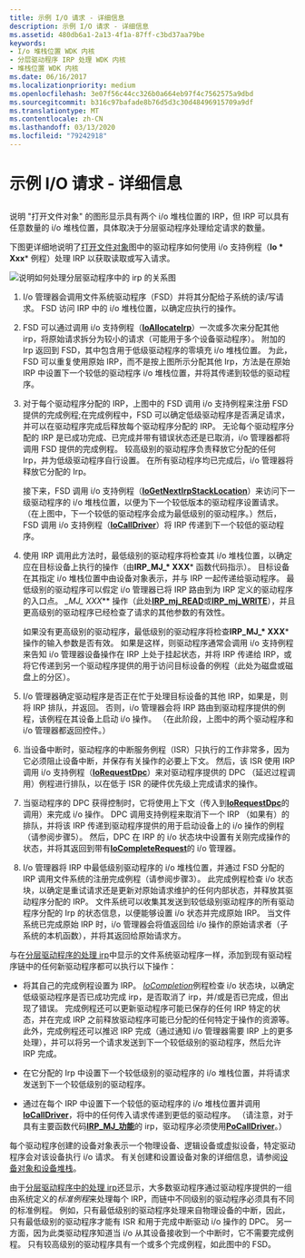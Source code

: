 ```yaml
---
title: 示例 I/O 请求 - 详细信息
description: 示例 I/O 请求 - 详细信息
ms.assetid: 480db6a1-2a13-4f1a-87ff-c3bd37aa79be
keywords:
- I/o 堆栈位置 WDK 内核
- 分层驱动程序 IRP 处理 WDK 内核
- 堆栈位置 WDK 内核
ms.date: 06/16/2017
ms.localizationpriority: medium
ms.openlocfilehash: 3e07f56c44cc326b0a664eb97f4c7562575a9dbd
ms.sourcegitcommit: b316c97bafade8b76d5d3c30d48496915709a9df
ms.translationtype: MT
ms.contentlocale: zh-CN
ms.lasthandoff: 03/13/2020
ms.locfileid: "79242918"
---
```

# <a name="example-io-request---the-details"></a>示例 I/O 请求 - 详细信息


## <a href="" id="ddk-example-i-o-request---the-details-kg"></a>


说明 "打开文件对象" 的图形显示具有两个 i/o 堆栈位置的 IRP，但 IRP 可以具有任意数量的 i/o 堆栈位置，具体取决于分层驱动程序处理给定请求的数量。

下图更详细地说明了[打开文件对象](example-i-o-request---an-overview.md)图中的驱动程序如何使用 i/o 支持例程（**Io * Xxx*** 例程）处理 IRP 以获取读取或写入请求。

![说明如何处理分层驱动程序中的 irp 的关系图](images/2girpeg.png)

1. I/o 管理器会调用文件系统驱动程序（FSD）并将其分配给子系统的读/写请求。 FSD 访问 IRP 中的 i/o 堆栈位置，以确定应执行的操作。

2. FSD 可以通过调用 i/o 支持例程（[**IoAllocateIrp**](https://docs.microsoft.com/windows-hardware/drivers/ddi/wdm/nf-wdm-ioallocateirp)）一次或多次来分配其他 irp，将原始请求拆分为较小的请求（可能用于多个设备驱动程序）。 附加的 Irp 返回到 FSD，其中包含用于低级驱动程序的零填充 i/o 堆栈位置。 为此，FSD 可以重复使用原始 IRP，而不是按上图所示分配其他 Irp，方法是在原始 IRP 中设置下一个较低的驱动程序 i/o 堆栈位置，并将其传递到较低的驱动程序。

3. 对于每个驱动程序分配的 IRP，上图中的 FSD 调用 i/o 支持例程来注册 FSD 提供的完成例程;在完成例程中，FSD 可以确定低级驱动程序是否满足请求，并可以在驱动程序完成后释放每个驱动程序分配的 IRP。 无论每个驱动程序分配的 IRP 是已成功完成、已完成并带有错误状态还是已取消，i/o 管理器都将调用 FSD 提供的完成例程。 较高级别的驱动程序负责释放它分配的任何 Irp，并为低级驱动程序自行设置。 在所有驱动程序均已完成后，i/o 管理器将释放它分配的 Irp。

   接下来，FSD 调用 i/o 支持例程（[**IoGetNextIrpStackLocation**](https://docs.microsoft.com/windows-hardware/drivers/ddi/wdm/nf-wdm-iogetnextirpstacklocation)）来访问下一级驱动程序的 i/o 堆栈位置，以便为下一个较低版本的驱动程序设置请求。 （在上图中，下一个较低的驱动程序会成为最低级别的驱动程序。）然后，FSD 调用 i/o 支持例程（[**IoCallDriver**](https://docs.microsoft.com/windows-hardware/drivers/ddi/wdm/nf-wdm-iocalldriver)）将 IRP 传递到下一个较低的驱动程序。

4. 使用 IRP 调用此方法时，最低级别的驱动程序将检查其 i/o 堆栈位置，以确定应在目标设备上执行的操作（由**IRP\_MJ\_* XXX*** 函数代码指示）。 目标设备在其指定 i/o 堆栈位置中由设备对象表示，并与 IRP 一起传递给驱动程序。 最低级别的驱动程序可以假定 i/o 管理器已将 IRP 路由到为 IRP 定义的驱动程序的入口点。 **\_MJ\_* XXX*** 操作（此处[**IRP\_mj\_READ**](https://docs.microsoft.com/windows-hardware/drivers/kernel/irp-mj-read)或[**IRP\_mj\_WRITE**](https://docs.microsoft.com/windows-hardware/drivers/kernel/irp-mj-write)），并且更高级别的驱动程序已经检查了请求的其他参数的有效性。

   如果没有更高级别的驱动程序，最低级别的驱动程序将检查**IRP\_MJ\_* XXX*** 操作的输入参数是否有效。 如果是这样，则驱动程序通常会调用 i/o 支持例程来告知 i/o 管理器设备操作在 IRP 上处于挂起状态，并将 IRP 传递给 IRP，或将它传递到另一个驱动程序提供的用于访问目标设备的例程（此处为磁盘或磁盘上的分区）。

5. I/o 管理器确定驱动程序是否正在忙于处理目标设备的其他 IRP，如果是，则将 IRP 排队，并返回。 否则，i/o 管理器会将 IRP 路由到驱动程序提供的例程，该例程在其设备上启动 i/o 操作。 （在此阶段，上图中的两个驱动程序和 i/o 管理器都返回控件。）

6. 当设备中断时，驱动程序的中断服务例程（ISR）只执行的工作非常多，因为它必须阻止设备中断，并保存有关操作的必要上下文。 然后，该 ISR 使用 IRP 调用 i/o 支持例程（[**IoRequestDpc**](https://docs.microsoft.com/windows-hardware/drivers/ddi/wdm/nf-wdm-iorequestdpc)）来对驱动程序提供的 DPC （延迟过程调用）例程进行排队，以在低于 ISR 的硬件优先级上完成请求的操作。

7. 当驱动程序的 DPC 获得控制时，它将使用上下文（传入到[**IoRequestDpc**](https://docs.microsoft.com/windows-hardware/drivers/ddi/wdm/nf-wdm-iorequestdpc)的调用）来完成 i/o 操作。 DPC 调用支持例程来取消下一个 IRP （如果有）的排队，并将该 IRP 传递到驱动程序提供的用于启动设备上的 i/o 操作的例程（请参阅步骤5）。 然后，DPC 在 IRP 的 i/o 状态块中设置有关刚完成操作的状态，并将其返回到带有[**IoCompleteRequest**](https://docs.microsoft.com/windows-hardware/drivers/ddi/wdm/nf-wdm-iocompleterequest)的 i/o 管理器。

8. I/o 管理器将 IRP 中最低级别驱动程序的 i/o 堆栈位置，并通过 FSD 分配的 IRP 调用文件系统的注册完成例程（请参阅步骤3）。 此完成例程检查 i/o 状态块，以确定是重试请求还是更新对原始请求维护的任何内部状态，并释放其驱动程序分配的 IRP。 文件系统可以收集其发送到较低级别驱动程序的所有驱动程序分配的 Irp 的状态信息，以便能够设置 i/o 状态并完成原始 IRP。 当文件系统已完成原始 IRP 时，i/o 管理器会将值返回给 i/o 操作的原始请求者（子系统的本机函数），并将其返回给原始请求方。

与在[分层驱动程序的处理 irp](#ddk-example-i-o-request---the-details-kg)中显示的文件系统驱动程序一样，添加到现有驱动程序链中的任何新驱动程序都可以执行以下操作：

-   将其自己的完成例程设置为 IRP。 [*IoCompletion*](https://docs.microsoft.com/windows-hardware/drivers/ddi/wdm/nc-wdm-io_completion_routine)例程检查 i/o 状态块，以确定低级驱动程序是否已成功完成 irp，是否取消了 irp，并/或是否已完成，但出现了错误。 完成例程还可以更新驱动程序可能已保存的任何 IRP 特定的状态，并在完成 IRP 之前释放驱动程序可能已分配的任何特定于操作的资源等。 此外，完成例程还可以推迟 IRP 完成（通过通知 i/o 管理器需要 IRP 上的更多处理），并可以将另一个请求发送到下一个较低级别的驱动程序，然后允许 IRP 完成。

-   在它分配的 Irp 中设置下一个较低级别的驱动程序的 i/o 堆栈位置，并将请求发送到下一个较低级别的驱动程序。

-   通过在每个 IRP 中设置下一个较低的驱动程序的 i/o 堆栈位置并调用[**IoCallDriver**](https://docs.microsoft.com/windows-hardware/drivers/ddi/wdm/nf-wdm-iocalldriver)，将中的任何传入请求传递到更低的驱动程序。 （请注意，对于具有主要函数代码[**IRP\_MJ\_功能**](https://docs.microsoft.com/windows-hardware/drivers/kernel/irp-mj-power)的 irp，驱动程序必须使用[**PoCallDriver**](https://docs.microsoft.com/windows-hardware/drivers/ddi/ntifs/nf-ntifs-pocalldriver)。）

每个驱动程序创建的设备对象表示一个物理设备、逻辑设备或虚拟设备，特定驱动程序会对该设备执行 i/o 请求。 有关创建和设置设备对象的详细信息，请参阅[设备对象和设备堆栈](device-objects-and-device-stacks.md)。

由于[分层驱动程序中的处理 irp](#ddk-example-i-o-request---the-details-kg)还显示，大多数驱动程序通过驱动程序提供的一组由系统定义的*标准例程*来处理每个 IRP，而链中不同级别的驱动程序必须具有不同的标准例程。 例如，只有最低级别的驱动程序处理来自物理设备的中断，因此，只有最低级别的驱动程序才能有 ISR 和用于完成中断驱动 i/o 操作的 DPC。 另一方面，因为此类驱动程序知道当 i/o 从其设备接收到一个中断时，它不需要完成例程。 只有较高级别的驱动程序具有一个或多个完成例程，如此图中的 FSD。

 

 




